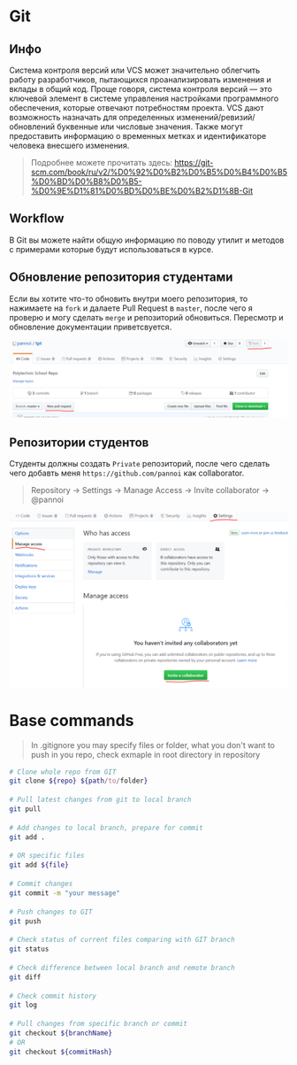 # Git

## Инфо

Система контроля версий или VCS может значительно облегчить работу разработчиков, пытающихся проанализировать изменения и вклады в общий код. Проще говоря, система контроля версий — это ключевой элемент в системе управления настройками программного обеспечения, которые отвечают потребностям проекта. VCS дают возможность назначать для определенных изменений/ревизий/обновлений буквенные или числовые значения. Также могут предоставить информацию о временных метках и идентификаторе человека внесшего изменения. 

> Подробнее можете прочитать здесь:
https://git-scm.com/book/ru/v2/%D0%92%D0%B2%D0%B5%D0%B4%D0%B5%D0%BD%D0%B8%D0%B5-%D0%9E%D1%81%D0%BD%D0%BE%D0%B2%D1%8B-Git

## Workflow

В Git вы можете найти общую информацию по поводу утилит и методов с примерами которые будут использоваться в курсе.

## Обновление репозитория студентами

Если вы хотите что-то обновить внутри моего репозитория, то нажимаете на ```fork``` и далаете Pull Request в ```master```, после чего я проверю и могу сделать ```merge``` и репозиторий обновиться. Пересмотр и обновление документации приветсвуется.

![Image of pull request](images/pullrequest.png)

## Репозитории студентов

Студенты должны создать ```Private``` репозиторий, после чего сделать чего добавть меня ```https://github.com/pannoi``` как collaborator.

> Repository -> Settings -> Manage Access -> Invite collaborator -> @pannoi

![Image of collaborator](images/collaborators.png)

# Base commands

> In .gitignore you may specify files or folder, what you don't want to push in you repo, check exmaple in root directory in repository

```bash
# Clone whole repo from GIT 
git clone ${repo} ${path/to/folder}

# Pull latest changes from git to local branch
git pull

# Add changes to local branch, prepare for commit
git add .

# OR specific files
git add ${file}

# Commit changes
git commit -m "your message"

# Push changes to GIT 
git push

# Check status of current files comparing with GIT branch
git status

# Check difference between local branch and remote branch
git diff

# Check commit history 
git log

# Pull changes from specific branch or commit
git checkout ${branchName}
# OR
git checkout ${commitHash}
```

